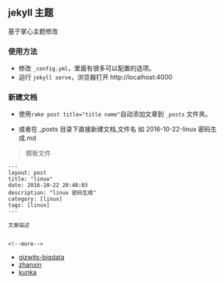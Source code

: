 ## jekyll 主题

基于掌心主题修改



###  使用方法


* 修改 ```_config.yml```，里面有很多可以配置的选项。
* 运行 ```jekyll serve```，浏览器打开 http://localhost:4000 

### 新建文档

*  使用```rake post title="title name"```自动添加文章到 ```_posts``` 文件夹。

*  或者在 _posts 目录下直接新建文档,文件名  如 2016-10-22-linux 密码生成.md

>  模板文件

```
---
layout: post
title: "linux"
date: 2016-10-22 20:48:03
description: "linux 密码生成"
category: [linux]
tags: [linux]
---

文章描述


<!--more-->

````




* [gizwits-bigdata](http://report.opsauto.cn/)
* [zhanxin](http://www.zhanxin.info/jekyll/2013-08-11-jekyll-theme-kunka.html)
* [kunka](https://github.com/pizn/kunka)



